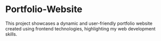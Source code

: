 # Portfolio-Website

This project showcases a dynamic and user-friendly portfolio website created using frontend technologies, highlighting my web development skills.

